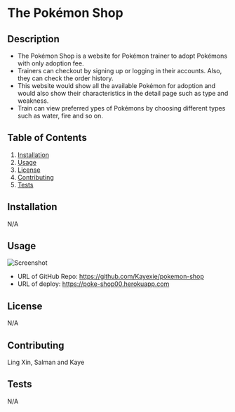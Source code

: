 # The Pokémon Shop

## Description
- The Pokémon Shop is a website for Pokémon trainer to adopt Pokémons with only adoption fee.
- Trainers can checkout by signing up or logging in their accounts. Also, they can check the 
order history. 
- This website would show all the available Pokémon for adoption and would also show their characteristics 
in the detail page such as type and weakness. 
- Train can view preferred ypes of Pokémons by choosing different types such as water, fire and so on.
## Table of Contents
1. [Installation](#installation)
2. [Usage](#usage)
3. [License](#license)
4. [Contributing](#contributing)
5. [Tests](#tests)

## Installation
   N/A
## Usage
   ![Screenshot](./client/src/assets/screenshot.png)
   - URL of GitHub Repo: https://github.com/Kayexie/pokemon-shop
   - URL of deploy: https://poke-shop00.herokuapp.com
## License
   N/A
## Contributing
  Ling Xin, Salman and Kaye
## Tests
   N/A
